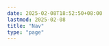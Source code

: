 ```yaml
---
date: 2025-02-08T18:52:50+08:00
lastmod: 2025-02-08
title: "Nav"
type: "page"
---
```


<a><span></span></a>

[]()